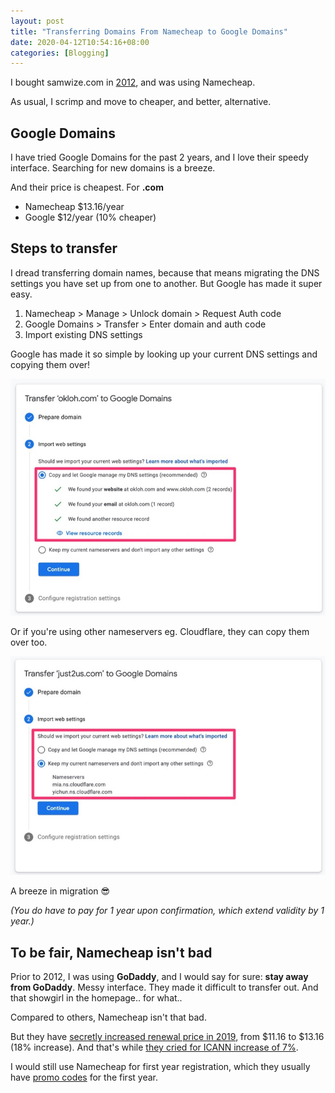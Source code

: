 ```yaml
---
layout: post
title: "Transferring Domains From Namecheap to Google Domains"
date: 2020-04-12T10:54:16+08:00
categories: [Blogging]
---
```


I bought samwize.com in [2012](/2012/09/21/i-bought-samwize-dot-com-for-99-cents/), and was using Namecheap.

As usual, I scrimp and move to cheaper, and better, alternative.

## Google Domains

I have tried Google Domains for the past 2 years, and I love their speedy interface. Searching for new domains is a breeze.

And their price is cheapest. For **.com**

- Namecheap $13.16/year
- Google $12/year (10% cheaper)

## Steps to transfer

I dread transferring domain names, because that means migrating the DNS settings you have set up from one to another. But Google has made it super easy.

1. Namecheap > Manage > Unlock domain > Request Auth code
2. Google Domains > Transfer > Enter domain and auth code
3. Import existing DNS settings

Google has made it so simple by looking up your current DNS settings and copying them over!

![](/images/google-domains-dns.jpg)

Or if you're using other nameservers eg. Cloudflare, they can copy them over too.

![](/images/google-domains-cloudflare.jpg)

A breeze in migration 😎

_(You do have to pay for 1 year upon confirmation, which extend validity by 1 year.)_

## To be fair, Namecheap isn't bad

Prior to 2012, I was using **GoDaddy**, and I would say for sure: **stay away from GoDaddy**. Messy interface. They made it difficult to transfer out. And that showgirl in the homepage.. for what..

Compared to others, Namecheap isn't that bad.

But they have [secretly increased renewal price in 2019](https://www.reddit.com/r/web_design/comments/8l1ycp/namecheap_quietly_raises_com_renewal_prices_to/), from $11.16 to $13.16 (18% increase). And that's while [they cried for ICANN increase of 7%](https://www.namecheap.com/blog/icann-allows-com-price-increases-gets-more-money/?aff=68466).

I would still use Namecheap for first year registration, which they usually have [promo codes](https://www.namecheap.com/promos/coupons/?aff=68466) for the first year.
